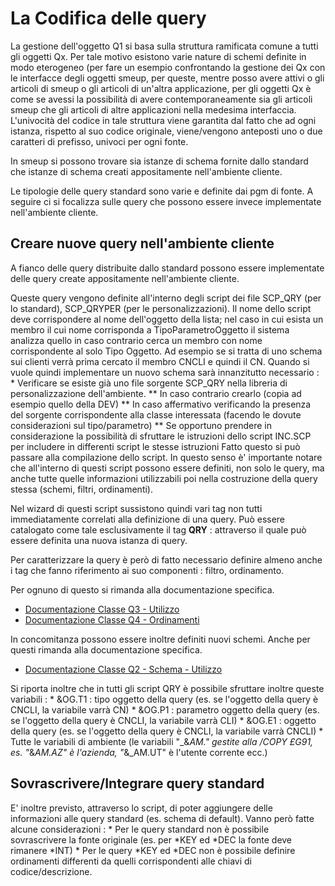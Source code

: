 # La Codifica delle query

La gestione dell'oggetto Q1 si basa sulla struttura ramificata comune a tutti gli oggetti Qx. Per tale motivo esistono varie nature di schemi definite in modo eterogeneo (per fare un esempio confrontando la gestione dei Qx con le interfacce degli oggetti smeup, per queste, mentre posso avere attivi o gli articoli di smeup o gli articoli di un'altra applicazione, per gli oggetti Qx è come se avessi la possibilità di avere contemporaneamente sia gli articoli smeup che gli articoli di altre applicazioni nella medesima interfaccia. L'univocità del codice in tale struttura viene garantita dal fatto che ad ogni istanza, rispetto al suo codice originale, viene/vengono anteposti uno o due caratteri di prefisso, univoci per ogni fonte.

In smeup si possono trovare sia istanze di schema fornite dallo standard che istanze di schema creati appositamente nell'ambiente cliente.

Le tipologie delle query standard sono varie e definite dai pgm di fonte. A seguire ci si focalizza sulle query che possono essere invece implementate nell'ambiente cliente.

## Creare nuove query nell'ambiente cliente

A fianco delle query distribuite dallo standard possono essere implementate delle query create appositamente nell'ambiente cliente.

Queste query vengono definite all'interno degli script dei file SCP_QRY (per lo standard), SCP_QRYPER (per le personalizzazioni).
Il nome dello script deve corrispondere al nome dell'oggetto della lista; nel caso in cui esista un membro il cui nome corrisponda a TipoParametroOggetto il sistema analizza quello in caso contrario cerca un membro con nome corrispondente al solo Tipo Oggetto. Ad esempio se si tratta di uno schema sui clienti verrà prima cercato il membro CNCLI e quindi il CN.
Quando si vuole quindi implementare un nuovo schema sarà innanzitutto necessario : 
\* Verificare se esiste già uno file sorgente SCP_QRY nella libreria di personalizzazione dell'ambiente.
\*\* In caso contrario crearlo (copia ad esempio quello della DEV)
\*\* In caso affermativo verificando la presenza del sorgente corrispondente alla classe interessata (facendo le dovute considerazioni sul tipo/parametro)
\*\* Se opportuno prendere in considerazione la possibilità di sfruttare le istruzioni dello script INC.SCP per includere in differenti script le stesse istruzioni
Fatto questo si può passare alla compilazione dello script. In questo senso è' importante notare che all'interno di questi script possono essere definiti, non solo le query, ma anche tutte quelle informazioni utilizzabili poi nella costruzione della query stessa (schemi, filtri, ordinamenti).

Nel wizard di questi script sussistono quindi vari tag non tutti immediatamente correlati
alla definizione di una query. Può essere catalogato come tale esclusivamente il tag **QRY** : 
attraverso il quale può essere definita una nuova istanza di query.

Per caratterizzare la query è però di fatto necessario definire almeno anche i tag che fanno riferimento ai suo componenti :  filtro, ordinamento.

Per ognuno di questo si rimanda alla documentazione specifica.

- [Documentazione Classe Q3 - Utilizzo](Sorgenti/OG/OG/Q3)
- [Documentazione Classe Q4 - Ordinamenti](Sorgenti/OG/OG/Q4)

In concomitanza possono essere inoltre definiti nuovi schemi. Anche per questi rimanda alla documentazione specifica.
- [Documentazione Classe Q2 - Schema - Utilizzo](Sorgenti/OG/OG/Q2)

Si riporta inoltre che in tutti gli script QRY è possibile sfruttare inoltre queste variabili : 
\* &OG.T1 :  tipo oggetto della query (es. se l'oggetto della query è CNCLI, la variabile varrà CN)
\* &OG.P1 :  parametro oggetto della query (es. se l'oggetto della query è CNCLI, la variabile varrà CLI)
\* &OG.E1 :  oggetto della query (es. se l'oggetto della query è CNCLI, la variabile varrà CNCLI)
\* Tutte le variabili di ambiente (le variabili "_&_AM." gestite alla /COPY £G91, es. "_&_AM.AZ" è l'azienda, "_&_AM.UT" è l'utente corrente ecc.)

## Sovrascrivere/Integrare query standard

E' inoltre previsto, attraverso lo script, di poter aggiungere delle informazioni alle query standard (es. schema di default). Vanno però fatte alcune considerazioni : 
\* Per le query standard non è possibile sovrascrivere la fonte originale (es. per \*KEY ed \*DEC la fonte deve rimanere \*INT)
\* Per le query \*KEY ed \*DEC non è possibile definire ordinamenti differenti da quelli corrispondenti alle chiavi di codice/descrizione.




